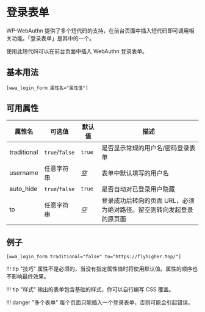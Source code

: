 # 登录表单

WP-WebAuthn 提供了多个短代码的支持，在前台页面中插入短代码即可调用相关功能。「登录表单」是其中的一个。

使用此短代码可以在前台页面中插入 WebAuthn 登录表单。

## 基本用法

```
[wwa_login_form 属性名="属性值"]
```

## 可用属性

| 属性名 | 可选值 | 默认值 | 描述 |
| ------------ | ------------- | ------------ | ------------ |
| traditional | `true`/`false` | `true` | 是否显示常规的用户名/密码登录表单 |
| username | 任意字符串 | *空* | 表单中默认填写的用户名 |
| auto_hide | `true`/`false` | `true` | 是否自动对已登录用户隐藏 |
| to | 任意字符串 | *空* | 登录成功后转向的页面 URL，必须为绝对路径。留空则转向发起登录的原页面 |

## 例子

```
[wwa_login_form traditional="false" to="https://flyhigher.top/"]
```

!!! tip "技巧"
    属性不是必须的，当没有指定属性值时将使用默认值。属性的顺序也不影响最终效果。

!!! tip "样式"
    输出的表单包含基础的样式，你可以自行编写 CSS 覆盖。

!!! danger "多个表单"
    每个页面只能插入一个登录表单，否则可能会引起错误。

